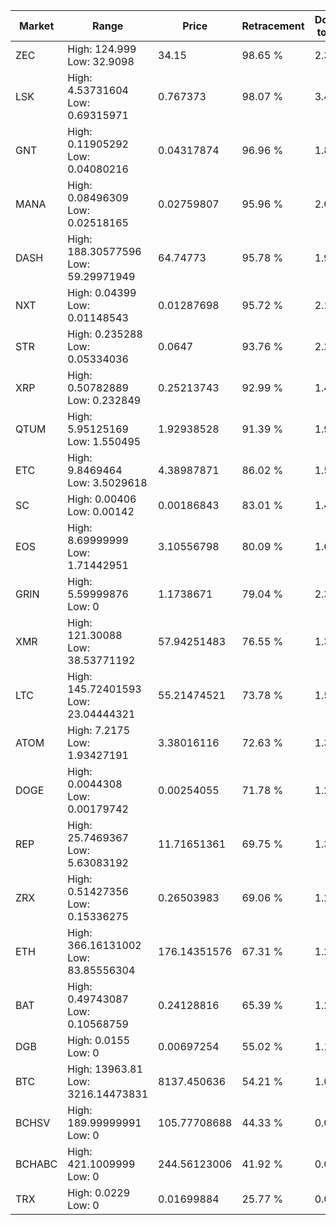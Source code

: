 | Market | Range | Price| Retracement | Doubles to 50% |
| --- | --- | --- | --- | --- |
| ZEC | High: 124.999<br />Low: 32.9098 | 34.15 | 98.65 % | 2.31 |
| LSK | High: 4.53731604<br />Low: 0.69315971 | 0.767373 | 98.07 % | 3.41 |
| GNT | High: 0.11905292<br />Low: 0.04080216 | 0.04317874 | 96.96 % | 1.85 |
| MANA | High: 0.08496309<br />Low: 0.02518165 | 0.02759807 | 95.96 % | 2.00 |
| DASH | High: 188.30577596<br />Low: 59.29971949 | 64.74773 | 95.78 % | 1.91 |
| NXT | High: 0.04399<br />Low: 0.01148543 | 0.01287698 | 95.72 % | 2.15 |
| STR | High: 0.235288<br />Low: 0.05334036 | 0.0647 | 93.76 % | 2.23 |
| XRP | High: 0.50782889<br />Low: 0.232849 | 0.25213743 | 92.99 % | 1.47 |
| QTUM | High: 5.95125169<br />Low: 1.550495 | 1.92938528 | 91.39 % | 1.94 |
| ETC | High: 9.8469464<br />Low: 3.5029618 | 4.38987871 | 86.02 % | 1.52 |
| SC | High: 0.00406<br />Low: 0.00142 | 0.00186843 | 83.01 % | 1.47 |
| EOS | High: 8.69999999<br />Low: 1.71442951 | 3.10556798 | 80.09 % | 1.68 |
| GRIN | High: 5.59999876<br />Low: 0 | 1.1738671 | 79.04 % | 2.39 |
| XMR | High: 121.30088<br />Low: 38.53771192 | 57.94251483 | 76.55 % | 1.38 |
| LTC | High: 145.72401593<br />Low: 23.04444321 | 55.21474521 | 73.78 % | 1.53 |
| ATOM | High: 7.2175<br />Low: 1.93427191 | 3.38016116 | 72.63 % | 1.35 |
| DOGE | High: 0.0044308<br />Low: 0.00179742 | 0.00254055 | 71.78 % | 1.23 |
| REP | High: 25.7469367<br />Low: 5.63083192 | 11.71651361 | 69.75 % | 1.34 |
| ZRX | High: 0.51427356<br />Low: 0.15336275 | 0.26503983 | 69.06 % | 1.26 |
| ETH | High: 366.16131002<br />Low: 83.85556304 | 176.14351576 | 67.31 % | 1.28 |
| BAT | High: 0.49743087<br />Low: 0.10568759 | 0.24128816 | 65.39 % | 1.25 |
| DGB | High: 0.0155<br />Low: 0 | 0.00697254 | 55.02 % | 1.11 |
| BTC | High: 13963.81<br />Low: 3216.14473831 | 8137.450636 | 54.21 % | 1.06 |
| BCHSV | High: 189.99999991<br />Low: 0 | 105.77708688 | 44.33 % | 0.00 |
| BCHABC | High: 421.1009999<br />Low: 0 | 244.56123006 | 41.92 % | 0.00 |
| TRX | High: 0.0229<br />Low: 0 | 0.01699884 | 25.77 % | 0.00 |
